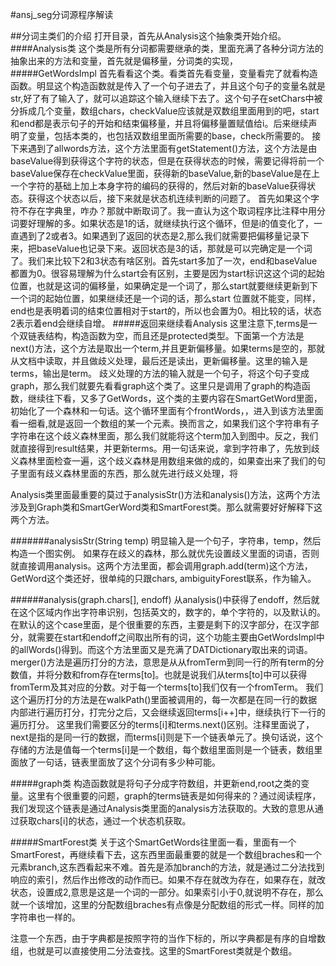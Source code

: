 #ansj_seg分词源程序解读

##分词主类们的介绍
打开目录，首先从Analysis这个抽象类开始介绍。
####Analysis类
这个类是所有分词都需要继承的类，里面充满了各种分词方法的抽象出来的方法和变量，首先就是偏移量，分词类的实现，
#####GetWordsImpl
首先看看这个类。看类首先看变量，变量看完了就看构造函数。明显这个构造函数就是传入了一个句子进去了，并且这个句子的变量名就是str,好了有了输入了，就可以追踪这个输入继续下去了。这个句子在setChars中被分拆成几个变量，数组chars，checkValue应该就是双数组里面用到的吧，start和end都是表示句子的开始和结束偏移量，并且将偏移量置赋值给i。后来继续声明了变量，包括本类的，也包括双数组里面所需要的base，check所需要的。
接下来遇到了allwords方法，这个方法里面有getStatement()方法，这个方法是由baseValue得到获得这个字符的状态，但是在获得状态的时候，需要记得将前一个baseValue保存在checkValue里面，获得新的baseValue,新的baseValue是在上一个字符的基础上加上本身字符的编码的获得的，然后对新的baseValue获得状态。获得这个状态以后，接下来就是状态机连续判断的问题了。
首先如果这个字符不存在字典里，咋办？那就中断取词了。我一直认为这个取词程序比注释中用分词要好理解的多。如果状态是1的话，就继续执行这个循环，但是i的值变化了，一直遇到了2或者3。如果遇到了返回的状态是2,那么我们就需要把偏移量记录下来，把baseValue也记录下来。返回状态是3的话，那就是可以完确定是一个词了。我们来比较下2和3状态有啥区别。首先start多加了一次，end和baseValue都置为0。很容易理解为什么start会有区别，主要是因为start标识这这个词的起始位置，也就是这词的偏移量，如果确定是一个词了，那么start就要继续更新到下一个词的起始位置，如果继续还是一个词的话，那么start 位置就不能变，同样，end也是表明着词的结束位置相对于start的，所以也会置为0。相比较的话，状态2表示着end会继续自增。
#####返回来继续看Analysis
这里注意下,terms是一个双链表结构，构造函数为空，而且还是protected类型。下面第一个方法是next()方法，这个方法是取出一个term,并且更新偏移量。如果terms是空的，那就从文档中读取，并且做歧义处理，最后还是读出，更新偏移量。这里的输入是terms，输出是term。
歧义处理的方法的输入就是一个句子，将这个句子变成graph，那么我们就要先看看graph这个类了。这里只是调用了graph的构造函数，继续往下看，又多了GetWords，这个类的主要内容在SmartGetWord里面，初始化了一个森林和一句话。这个循环里面有个frontWords，，进入到该方法里面看一细看,就是返回一个数组的某一个元素。换而言之，如果我们这个字符串有子字符串在这个歧义森林里面，那么我们就能将这个term加入到图中。反之，我们就直接得到result结果，并更新terms。用一句话来说，拿到字符串了，先放到歧义森林里面检查一遍，这个歧义森林是用数组来做的成的，如果查出来了我们的句子里面有歧义森林里面的东西，那么就先进行歧义处理，将

Analysis类里面最重要的莫过于analysisStr()方法和analysis()方法，这两个方法涉及到Graph类和SmartGerWord类和SmartForest类。那么就需要好好解释下这两个方法。

#######analysisStr(String temp)
明显输入是一个句子，字符串，temp，然后构造一个图实例。
如果存在歧义的森林，那么就优先设置歧义里面的词语，否则就直接调用analysis。这两个方法里面，都会调用graph.add(term)这个方法，
GetWord这个类还好，很单纯的只跟chars, ambiguityForest联系，作为输入。

######analysis(graph.chars[], endoff)
从analysis()中获得了endoff，然后就在这个区域内作出字符串识别，包括英文的，数字的，单个字符的，以及默认的。在默认的这个case里面，是个很重要的东西，主要是剩下的汉字部分，在汉字部分，就需要在start和endoff之间取出所有的词，这个功能主要由GetWordsImpl中的allWords()得到。而这个方法里面又是充满了DATDictionary取出来的词语。
merger()方法是遍历打分的方法，意思是从从fromTerm到同一行的所有term的分数值，并将分数和from存在terms[to]。也就是说我们从terms[to]中可以获得fromTerm及其对应的分数。对于每一个terms[to]我们仅有一个fromTerm。
我们这个遍历打分的方法是在walkPath()里面被调用的，每一次都是在同一行的数据内部进行遍历打分，打完分之后，又会继续返回terms[i++]中，继续执行下一行的遍历打分。
这里我们需要区分的terms[i]和terms.next()区别。注释里面说了，next是指的是同一行的数据，而terms[i]则是下一个链表单元了。换句话说，这个存储的方法是值每一个terms[i]是一个数组，每个数组里面则是一个链表，数组里面放了一句话，链表里面放了这个分词有多少种可能。





#####graph类
构造函数就是将句子分成字符数组，并更新end,root之类的变量。这里有个很重要的问题，graph的terms链表是如何得来的？通过阅读程序，我们发现这个链表是通过Analysis类里面的analysis方法获取的。大致的意思从通过获取chars[i]的状态，通过一个状态机获取。

#####SmartForest类
关于这个SmartGetWords往里面一看，里面有一个SmartForest，再继续看下去，这东西里面最重要的就是一个数组braches和一个元素branch,这东西看起来不难。首先是添加branch的方法，就是通过二分法找到响应的索引，然后作出修改的动作而已。如果不存在就改为存在，如果存在，就改状态，设置成2,意思是这是一个词的一部分。如果索引小于0,就说明不存在，那么就一个该增加，这里的分配数组braches有点像是分配数组的形式一样。同样的加字符串也一样的。

注意一个东西，由于字典都是按照字符的当作下标的，所以字典都是有序的自增数组，也就是可以直接使用二分法查找。这里的SmartForest类就是个数组。

